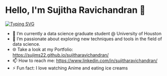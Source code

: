 # Hello, I'm Sujitha Ravichandran 👋
[![Typing SVG](https://readme-typing-svg.demolab.com?font=Fira+Code&pause=1000&color=FF0000&width=720&lines=%F0%9F%91%8B+Hello%2C+I+am+Sujitha+Ravichandran)](https://git.io/typing-svg)


- 🔭 I’m currently a data science graduate student @ University of Houston
- 🌱 I’m passionate about exploring new techniques and tools in the field of data science.
- 🌐 Take a look at my Portfolio: https://sujims22.github.io/sujitharavichandran/
- 📫 How to reach me: https://www.linkedin.com/in/sujitharavichandran/
- ⚡ Fun fact: I love watching Anime and eating ice creams





